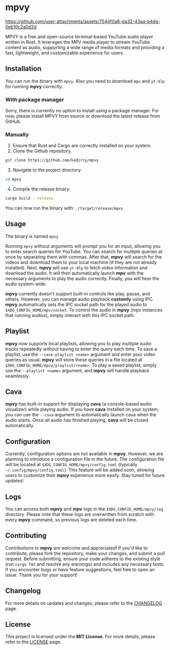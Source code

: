 # mpvy

https://github.com/user-attachments/assets/7544f0a6-da32-43aa-b4da-0eb10c2a0d2d

MPVY is a free and open-source terminal-based YouTube audio player written in Rust. It leverages the MPV media player to stream YouTube content as audio, supporting a wide range of media formats and providing a fast, lightweight, and customizable experience for users.

## Installation

You can run the binary with `mpvy`.
Also you need to download `mpv` and `yt-dlp` for running **mpvy** correctly.

### With package manager

Sorry, there is currently no option to install using a package manager. For now, please install MPVY from source or download the latest release from GitHub.

### Manually

1. Ensure that Rust and Cargo are correctly installed on your system.
2. Clone the Github repository.
```bash
git clone https://github.com/kadircy/mpvy
```
3. Navigate to the project directory:
```bash
cd mpvy
```
4. Compile the release binary:
```bash
cargo build --release
```

You can now run the binary with: `./target/release/mpvy`

## Usage
The binary is named `mpvy`

Running `mpvy` without arguments will prompt you for an input, allowing you to enter search queries for YouTube. You can search for multiple queries at once by separating them with commas. After that, **mpvy** will search for the videos and download them to your local machine (if they are not already installed). Next, **mpvy** will use `yt-dlp` to fetch video information and download the audio. It will then automatically launch **mpv** with the necessary arguments to play the audio correctly. Finally, you will hear the audio system-wide.

**mpvy** currently doesn't support built-in controls like play, pause, and others. However, you can manage audio playback **customly** using IPC. **mpvy** automatically sets the IPC socket path for the played audio to `$XDG_CONFIG_HOME/mpv/socket`. To control the audio in **mpvy** (mpv instances that running audios), simply interact with this IPC socket path.

## Playlist
**mpvy** now supports local playlists, allowing you to play multiple audio tracks repeatedly without having to enter the query each time. To save a playlist, use the `--save-playlist <name>` argument and enter your video queries as usual. **mpvy** will store these queries in a file located at `$XDG_CONFIG_HOME/mpvy/playlist/<name>`. To play a saved playlist, simply use the `--playlist <name>` argument, and **mpvy** will handle playback seamlessly.

## Cava
**mpvy** has built-in support for displaying **cava** (a console-based audio visualizer) while playing audio. If you have **cava** installed on your system, you can use the `--cava` argument to automatically launch cava when the audio starts. Once all audio has finished playing, **cava** will be closed automatically.

## Configuration
Currently, configuration options are not available in **mpvy**. However, we are planning to introduce a configuration file in the future. The configuration file will be located at `$XDG_CONFIG_HOME/mpvy/config.toml` (typically `~/.config/mpvy/config.toml`). This feature will be added soon, allowing users to customize their **mpvy** experience more easily. Stay tuned for future updates!

## Logs
You can access both **mpvy** and **mpv** logs in the `$XDG_CONFIG_HOME/mpvy/log` directory. Please note that these logs are overwritten from scratch with every **mpvy** command, so previous logs are deleted each time.

## Contributing

Contributions to **mpvy** are welcome and appreciated! If you'd like to contribute, please fork the repository, make your changes, and submit a pull request. Before submitting, ensure your code adheres to the existing style (run `cargo fmt` and resolve any warnings) and includes any necessary tests. If you encounter bugs or have feature suggestions, feel free to open an issue. Thank you for your support!

## Changelog
For more details on updates and changes, please refer to the [CHANGELOG](./CHANGELOG.md) page.

## License
This project is licensed under the **MIT License**. For more details, please refer to the [LICENSE](./LICENSE) page.
